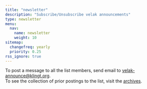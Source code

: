 ```yaml
---
title: "newsletter"
description: "Subscribe/Unsubscribe velak announcements"
type: newsletter
menu:
  nav:
    name: newsletter
    weight: 10
sitemap:
  changefreq: yearly
  priority: 0.25
rss_ignore: true
---
```

To post a message to all the list members, send email to velak-announce@klingt.org.  
To see the collection of prior postings to the list, visit the [archives](http://klingt.org/pipermail/velak-announce/).
